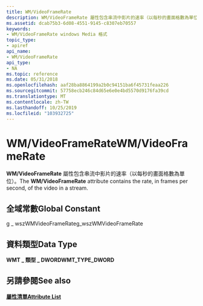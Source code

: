 ```yaml
---
title: WM/VideoFrameRate
description: WM/VideoFrameRate 屬性包含串流中影片的速率（以每秒的畫面格數為單位）。
ms.assetid: dcab75b3-6d08-4551-9145-c8307eb70557
keywords:
- WM/VideoFrameRate windows Media 格式
topic_type:
- apiref
api_name:
- WM/VideoFrameRate
api_type:
- NA
ms.topic: reference
ms.date: 05/31/2018
ms.openlocfilehash: aaf28ba8864199a2b0c94151ba6f45731feaa226
ms.sourcegitcommit: 57758ecb246c84d65e6e0e4bd5570d9176fa39cd
ms.translationtype: MT
ms.contentlocale: zh-TW
ms.lasthandoff: 10/25/2019
ms.locfileid: "103932725"
---
```

# <a name="wmvideoframerate"></a><span data-ttu-id="f0788-104">WM/VideoFrameRate</span><span class="sxs-lookup"><span data-stu-id="f0788-104">WM/VideoFrameRate</span></span>

<span data-ttu-id="f0788-105">**WM/VideoFrameRate** 屬性包含串流中影片的速率（以每秒的畫面格數為單位）。</span><span class="sxs-lookup"><span data-stu-id="f0788-105">The **WM/VideoFrameRate** attribute contains the rate, in frames per second, of the video in a stream.</span></span>

## <a name="global-constant"></a><span data-ttu-id="f0788-106">全域常數</span><span class="sxs-lookup"><span data-stu-id="f0788-106">Global Constant</span></span>

<span data-ttu-id="f0788-107">g \_ wszWMVideoFrameRate</span><span class="sxs-lookup"><span data-stu-id="f0788-107">g\_wszWMVideoFrameRate</span></span>

## <a name="data-type"></a><span data-ttu-id="f0788-108">資料類型</span><span class="sxs-lookup"><span data-stu-id="f0788-108">Data Type</span></span>

<span data-ttu-id="f0788-109">**WMT \_ 類型 \_ DWORD**</span><span class="sxs-lookup"><span data-stu-id="f0788-109">**WMT\_TYPE\_DWORD**</span></span>

## <a name="see-also"></a><span data-ttu-id="f0788-110">另請參閱</span><span class="sxs-lookup"><span data-stu-id="f0788-110">See also</span></span>

<dl> <dt>

[<span data-ttu-id="f0788-111">**屬性清單**</span><span class="sxs-lookup"><span data-stu-id="f0788-111">**Attribute List**</span></span>](attribute-list.md)
</dt> </dl>

 

 




